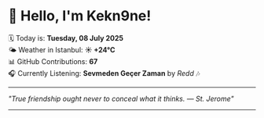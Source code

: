 # 👋 Hello, I'm Kekn9ne!

🗓️ Today is: **Tuesday, 08 July 2025**  
🌤️ Weather in Istanbul: **☀️   +24°C**  
📊 GitHub Contributions: **67**  
🎧 Currently Listening: **Sevmeden Geçer Zaman** by *Redd* 🎶

---

_"True friendship ought never to conceal what it thinks.  — *St. Jerome*"_

---
